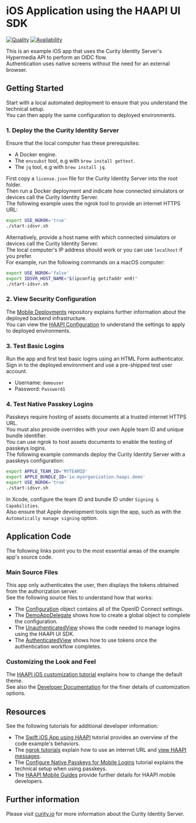 # iOS Application using the HAAPI UI SDK

[![Quality](https://img.shields.io/badge/quality-test-yellow)](https://curity.io/resources/code-examples/status/)
[![Availability](https://img.shields.io/badge/availability-source-blue)](https://curity.io/resources/code-examples/status/)

This is an example iOS app that uses the Curity Identity Server's Hypermedia API to perform an OIDC flow.\
Authentication uses native screens without the need for an external browser.

## Getting Started

Start with a local automated deployment to ensure that you understand the technical setup.\
You can then apply the same configuration to deployed environments.

### 1. Deploy the the Curity Identity Server

Ensure that the local computer has these prerequisites:

- A Docker engine.
- The `envsubst` tool, e.g with `brew install gettext`.
- The `jq` tool, e.g with `brew install jq`.

First copy a `license.json` file for the Curity Identity Server into the root folder.\
Then run a Docker deployment and indicate how connected simulators or devices call the Curity Identity Server.\
The following example uses the ngrok tool to provide an internet HTTPS URL:

```bash
export USE_NGROK='true'
./start-idsvr.sh
```

Alternatively, provide a host name with which connected simulators or devices call the Curity Identity Server.\
The local computer's IP address should work or you can use `localhost` if you prefer.\
For example, run the following commands on a macOS computer:

```bash
export USE_NGROK='false'
export IDSVR_HOST_NAME="$(ipconfig getifaddr en0)"
./start-idsvr.sh
```

### 2. View Security Configuration

The [Mobile Deployments](https://github.com/curityio/mobile-deployments) repository explains further information about the deployed backend infrastructure.\
You can view the [HAAPI Configuration](https://github.com/curityio/mobile-deployments/blob/main/haapi/example-config-template.xml) to understand the settings to apply to deployed environments.

### 3. Test Basic Logins

Run the app and first test basic logins using an HTML Form authenticator.\
Sign in to the deployed environment and use a pre-shipped test user account.

- Username: `demouser`
- Password: `Password1`

### 4. Test Native Passkey Logins

Passkeys require hosting of assets documents at a trusted internet HTTPS URL.\
You must also provide overrides with your own Apple team ID and unique bundle identifier.\
You can use ngrok to host assets documents to enable the testing of passkeys logins.\
The following example commands deploy the Curity Identity Server with a passkeys configuration:

```bash
export APPLE_TEAM_ID='MYTEAMID'
export APPLE_BUNDLE_ID='io.myorganization.haapi.demo'
export USE_NGROK='true'
./start-idsvr.sh
```

In Xcode, configure the team ID and bundle ID under `Signing & Capabilities`.\
Also ensure that Apple development tools sign the app, such as with the `Automatically manage signing` option.

## Application Code

The following links point you to the most essential areas of the example app's source code.

### Main Source Files

This app only authenticates the user, then displays the tokens obtained from the authorization server.\
See the following source files to understand how that works:

- The [Configuration](src/Configuration.swift) object contains all of the OpenID Connect settings.
- The [DemoAppDelegate](src/DemoAppDelegate.swift) shows how to create a global object to complete the configuration.
- The [UnauthenticatedView](src/Views/UnauthenticatedView.swift) shows the code needed to manage logins using the HAAPI UI SDK.
- The [AuthenticatedView](src/Views/AuthenticatedView.swift) shows how to use tokens once the authentication workflow completes.

### Customizing the Look and Feel

The [HAAPI iOS customization tutorial](https://curity.io/resources/learn/haapi-mobile-ios-customization) explains how to change the default theme.\
See also the [Developer Documentation](https://curity.io/docs/haapi-ios-ui-kit/latest/) for the finer details of customization options.

## Resources

See the following tutorials for additional developer information:

- The [Swift iOS App using HAAPI](https://curity.io/resources/learn/swift-ios-haapi/) tutorial provides an overview of the code example's behaviors.
- The [ngrok tutorials](https://curity.io/resources/learn/mobile-setup-ngrok/) explain how to use an internet URL and [view HAAPI messages](https://curity.io/resources/learn/expose-local-curity-ngrok/#ngrok-inspection-and-status).
-  The [Configure Native Passkeys for Mobile Logins](https://curity.io/resources/learn/mobile-logins-using-native-passkeys/) tutorial explains the technical setup when using passkeys.
- The [HAAPI Mobile Guides](https://curity.io/resources/haapi-ui-sdk/) provide further details for HAAPI mobile developers.

## Further information

Please visit [curity.io](https://curity.io/) for more information about the Curity Identity Server.
